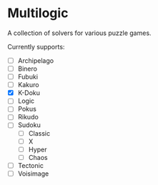 # Multilogic

A collection of solvers for various puzzle games.

Currently supports:
  - [ ] Archipelago
  - [ ] Binero
  - [ ] Fubuki
  - [ ] Kakuro
  - [X] K-Doku
  - [ ] Logic
  - [ ] Pokus
  - [ ] Rikudo
  - [ ] Sudoku
    - [ ] Classic
    - [ ] X
    - [ ] Hyper
    - [ ] Chaos
  - [ ] Tectonic
  - [ ] Voisimage